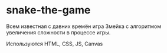 # snake-the-game

Всем известная с давних времён игра Змейка с алгоритмом увеличения сложности в процессе игры.

Используются HTML, CSS, JS, Canvas
